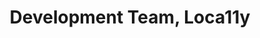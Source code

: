 ---
name: Barbara
title: Development Team, Loca11y
tags:
  - ta11y
picture: ../../images/team/Ta11yCat.png
---